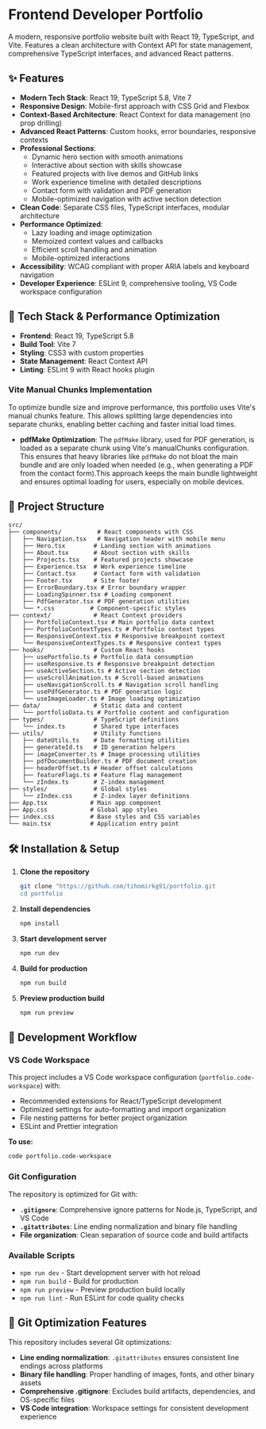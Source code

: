 # Frontend Developer Portfolio

A modern, responsive portfolio website built with React 19, TypeScript, and Vite. Features a clean architecture with Context API for state management, comprehensive TypeScript interfaces, and advanced React patterns.

## ✨ Features

- **Modern Tech Stack**: React 19, TypeScript 5.8, Vite 7
- **Responsive Design**: Mobile-first approach with CSS Grid and Flexbox
- **Context-Based Architecture**: React Context for data management (no prop drilling)
- **Advanced React Patterns**: Custom hooks, error boundaries, responsive contexts
- **Professional Sections**:
  - Dynamic hero section with smooth animations
  - Interactive about section with skills showcase
  - Featured projects with live demos and GitHub links
  - Work experience timeline with detailed descriptions
  - Contact form with validation and PDF generation
  - Mobile-optimized navigation with active section detection
- **Clean Code**: Separate CSS files, TypeScript interfaces, modular architecture
- **Performance Optimized**:
  - Lazy loading and image optimization
  - Memoized context values and callbacks
  - Efficient scroll handling and animation
  - Mobile-optimized interactions
- **Accessibility**: WCAG compliant with proper ARIA labels and keyboard navigation
- **Developer Experience**: ESLint 9, comprehensive tooling, VS Code workspace configuration

## 🚀 Tech Stack & Performance Optimization

- **Frontend**: React 19, TypeScript 5.8
- **Build Tool**: Vite 7
- **Styling**: CSS3 with custom properties
- **State Management**: React Context API
- **Linting**: ESLint 9 with React hooks plugin

### Vite Manual Chunks Implementation

To optimize bundle size and improve performance, this portfolio uses Vite's manual chunks feature. This allows splitting large dependencies into separate chunks, enabling better caching and faster initial load times.

- **pdfMake Optimization**: The `pdfMake` library, used for PDF generation, is loaded as a separate chunk using Vite's manualChunks configuration. This ensures that heavy libraries like `pdfMake` do not bloat the main bundle and are only loaded when needed (e.g., when generating a PDF from the contact form).This approach keeps the main bundle lightweight and ensures optimal loading for users, especially on mobile devices.

## 📁 Project Structure

```
src/
├── components/          # React components with CSS
│   ├── Navigation.tsx   # Navigation header with mobile menu
│   ├── Hero.tsx        # Landing section with animations
│   ├── About.tsx       # About section with skills
│   ├── Projects.tsx    # Featured projects showcase
│   ├── Experience.tsx  # Work experience timeline
│   ├── Contact.tsx     # Contact form with validation
│   ├── Footer.tsx      # Site footer
│   ├── ErrorBoundary.tsx # Error boundary wrapper
│   ├── LoadingSpinner.tsx # Loading component
│   ├── PdfGenerator.tsx # PDF generation utilities
│   └── *.css          # Component-specific styles
├── context/            # React Context providers
│   ├── PortfolioContext.tsx # Main portfolio data context
│   ├── PortfolioContextTypes.ts # Portfolio context types
│   ├── ResponsiveContext.tsx # Responsive breakpoint context
│   └── ResponsiveContextTypes.ts # Responsive context types
├── hooks/              # Custom React hooks
│   ├── usePortfolio.ts # Portfolio data consumption
│   ├── useResponsive.ts # Responsive breakpoint detection
│   ├── useActiveSection.ts # Active section detection
│   ├── useScrollAnimation.ts # Scroll-based animations
│   ├── useNavigationScroll.ts # Navigation scroll handling
│   ├── usePdfGenerator.ts # PDF generation logic
│   └── useImageLoader.ts # Image loading optimization
├── data/               # Static data and content
│   └── portfolioData.ts # Portfolio content and configuration
├── types/              # TypeScript definitions
│   └── index.ts        # Shared type interfaces
├── utils/              # Utility functions
│   ├── dateUtils.ts    # Date formatting utilities
│   ├── generateId.ts   # ID generation helpers
│   ├── imageConverter.ts # Image processing utilities
│   ├── pdfDocumentBuilder.ts # PDF document creation
│   ├── headerOffset.ts # Header offset calculations
│   ├── featureFlags.ts # Feature flag management
│   └── zIndex.ts       # Z-index management
├── styles/             # Global styles
│   └── zIndex.css      # Z-index layer definitions
├── App.tsx            # Main app component
├── App.css            # Global app styles
├── index.css          # Base styles and CSS variables
└── main.tsx           # Application entry point
```

## 🛠️ Installation & Setup

1. **Clone the repository**

   ```bash
   git clone "https://github.com/tihomirkg91/portfolio.git
   cd portfolio
   ```

2. **Install dependencies**

   ```bash
   npm install
   ```

3. **Start development server**

   ```bash
   npm run dev
   ```

4. **Build for production**

   ```bash
   npm run build
   ```

5. **Preview production build**
   ```bash
   npm run preview
   ```

## 🔧 Development Workflow

### VS Code Workspace

This project includes a VS Code workspace configuration (`portfolio.code-workspace`) with:

- Recommended extensions for React/TypeScript development
- Optimized settings for auto-formatting and import organization
- File nesting patterns for better project organization
- ESLint and Prettier integration

**To use:**

```bash
code portfolio.code-workspace
```

### Git Configuration

The repository is optimized for Git with:

- **`.gitignore`**: Comprehensive ignore patterns for Node.js, TypeScript, and VS Code
- **`.gitattributes`**: Line ending normalization and binary file handling
- **File organization**: Clean separation of source code and build artifacts

### Available Scripts

- `npm run dev` - Start development server with hot reload
- `npm run build` - Build for production
- `npm run preview` - Preview production build locally
- `npm run lint` - Run ESLint for code quality checks

## 🔧 Git Optimization Features

This repository includes several Git optimizations:

- **Line ending normalization**: `.gitattributes` ensures consistent line endings across platforms
- **Binary file handling**: Proper handling of images, fonts, and other binary assets
- **Comprehensive .gitignore**: Excludes build artifacts, dependencies, and OS-specific files
- **VS Code integration**: Workspace settings for consistent development experience

